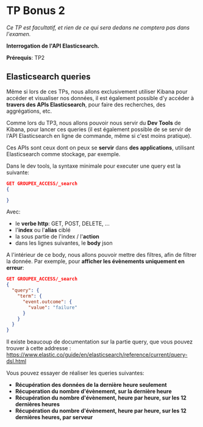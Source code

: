 # TP Bonus 2

*Ce TP est facultatif, et rien de ce qui sera dedans ne comptera pas dans l'examen.*

**Interrogation de l'API Elasticsearch.**

**Prérequis**: TP2

## Elasticsearch queries

Même si lors de ces TPs, nous allons exclusivement utiliser Kibana pour accéder et visualiser nos données, il est également possible d'y accéder à **travers des APIs Elasticsearch**, pour faire des recherches, des aggrégations, etc.

Comme lors du TP3, nous allons pouvoir nous servir du **Dev Tools** de Kibana, pour lancer ces queries (il est également possible de se servir de l'API Elasticsearch en ligne de commande, même si c'est moins pratique).

Ces APIs sont ceux dont on peux se **servir** dans **des applications**, utilisant Elasticsearch comme stockage, par exemple.

Dans le dev tools, la syntaxe minimale pour executer une query est la suivante:

```json
GET GROUPEX_ACCESS/_search
{

}
```

Avec:
- le **verbe http**: GET, POST, DELETE, ...
- l'**index** ou l'**alias** ciblé
- la sous partie de l'index / l'**action**
- dans les lignes suivantes, le **body** json

A l'intérieur de ce body, nous allons pouvoir mettre des filtres, afin de filtrer la donnée. Par exemple, pour **afficher les évènements uniquement en erreur**:

```json
GET GROUPEX_ACCESS/_search
{
  "query": {
    "term": {
      "event.outcome": {
        "value": "failure"
      }
    }
  }
}
```

Il existe beaucoup de documentation sur la partie query, que vous pouvez trouver à cette addresse : https://www.elastic.co/guide/en/elasticsearch/reference/current/query-dsl.html

Vous pouvez essayer de réaliser les queries suivantes:

- **Récupération des données de la dernière heure seulement**
- **Récuperation du nombre d'évènement, sur la dernière heure**
- **Récupération du nombre d'évènement, heure par heure, sur les 12 dernières heures**
- **Récupération du nombre d'évènement, heure par heure, sur les 12 dernières heures, par serveur**